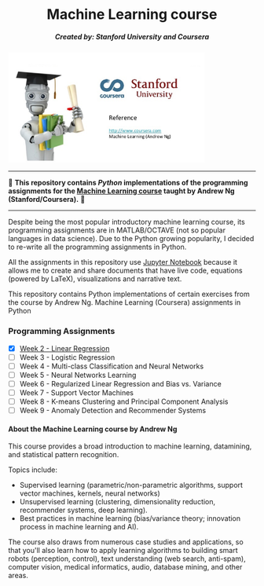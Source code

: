 <center><h1>Machine Learning course</h1>
    <h5><b>Created by:</b>  Stanford University and Coursera</h5> </center>
<img src="./img/cover.jpeg" style="width: 400px;"/>

---

:snake: **This repository contains *Python* implementations of the programming assignments for the [Machine Learning course](https://www.coursera.org/learn/machine-learning) taught by Andrew Ng (Stanford/Coursera).** :snake:

---

Despite being the most popular introductory machine learning course, its programming assignments are in MATLAB/OCTAVE (not so popular languages in data science). Due to the Python growing popularity, I decided to re-write all the programming assignments in Python.

All the assignments in this repository use [Jupyter Notebook](http://jupyter.org) because it allows me to create and share documents that have live code, equations (powered by LaTeX), visualizations and narrative text.

This repository contains Python implementations of certain exercises from the course by Andrew Ng.
Machine Learning (Coursera) assignments in Python

### Programming Assignments


- [x] [Week 2 - Linear Regression](https://github.com/matheus-asilva/Coursera-Machine-Learning-With-Python/blob/master/Week%201/exercise1.ipynb)
- [ ] Week 3 - Logistic Regression
- [ ] Week 4 - Multi-class Classification and Neural Networks
- [ ] Week 5 - Neural Networks Learning
- [ ] Week 6 - Regularized Linear Regression and Bias vs. Variance
- [ ] Week 7 - Support Vector Machines
- [ ] Week 8 - K-means Clustering and Principal Component Analysis
- [ ] Week 9 - Anomaly Detection and Recommender Systems

#### About the Machine Learning course by Andrew Ng 

This course provides a broad introduction to machine learning, datamining, and statistical pattern recognition. 

Topics include: 
* Supervised learning (parametric/non-parametric algorithms, support vector machines, kernels, neural networks)
* Unsupervised learning (clustering, dimensionality reduction, recommender systems, deep learning). 
* Best practices in machine learning (bias/variance theory; innovation process in machine learning and AI). 

The course also draws from numerous case studies and applications, so that you'll also learn how to apply learning algorithms to building smart robots (perception, control), text understanding (web search, anti-spam), computer vision, medical informatics, audio, database mining, and other areas.
